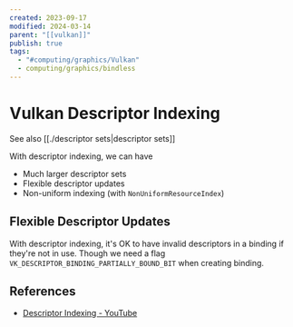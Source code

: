 ```yaml
---
created: 2023-09-17
modified: 2024-03-14
parent: "[[vulkan]]"
publish: true
tags:
  - "#computing/graphics/Vulkan"
  - computing/graphics/bindless
---
```


# Vulkan Descriptor Indexing
See also [[./descriptor sets|descriptor sets]]

With descriptor indexing, we can have
- Much larger descriptor sets
- Flexible descriptor updates
- Non-uniform indexing (with `NonUniformResourceIndex`)

## Flexible Descriptor Updates
With descriptor indexing, it's OK to have invalid descriptors in a binding if they're not in use. Though we need a flag `VK_DESCRIPTOR_BINDING_PARTIALLY_BOUND_BIT` when creating binding.

## References
- [Descriptor Indexing - YouTube](https://www.youtube.com/watch?v=rlboWNpaM7Q)